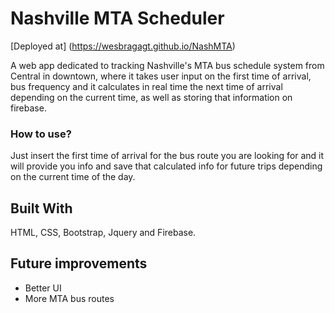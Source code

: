 # Nashville MTA Scheduler

[Deployed at] (https://wesbragagt.github.io/NashMTA)

A web app dedicated to tracking Nashville's MTA bus schedule system from Central in downtown, where it takes user input on the first time of arrival, bus frequency and it calculates in real time the next time of arrival depending on the current time, as well as storing that information on firebase. 


### How to use?

Just insert the first time of arrival for the bus route you are looking for and it will provide you info and save that calculated info for future trips depending on the current time of the day.

## Built With

HTML, CSS, Bootstrap, Jquery and Firebase.

## Future improvements

* Better UI
* More MTA bus routes
